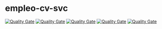 empleo-cv-svc
==============

[![Quality Gate](https://sonar.univ.corp/api/badges/gate?key=empleo-cv-svc)](https://sonar.univ.corp/dashboard/index/empleo-cv-svc) [![Quality Gate](https://sonar.univ.corp/api/badges/measure?key=empleo-cv-svc&metric=coverage)](https://sonar.univ.corp/dashboard/index/empleo-cv-svc) [![Quality Gate](https://sonar.univ.corp/api/badges/measure?key=empleo-cv-svc&metric=bugs)](https://sonar.univ.corp/dashboard/index/empleo-cv-svc) [![Quality Gate](https://sonar.univ.corp/api/badges/measure?key=empleo-cv-svc&metric=vulnerabilities)](https://sonar.univ.corp/dashboard/index/empleo-cv-svc) [![Quality Gate](https://sonar.univ.corp/api/badges/measure?key=empleo-cv-svc&metric=code_smells)](https://sonar.univ.corp/dashboard/index/empleo-cv-svc)